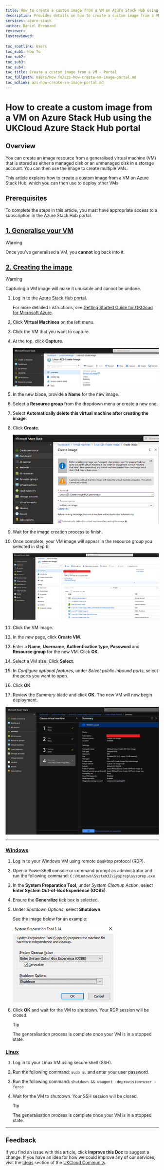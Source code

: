 ```yaml
---
title: How to create a custom image from a VM on Azure Stack Hub using the UKCloud Azure Stack Hub portal
description: Provides details on how to create a custom image from a VM using the portal
services: azure-stack
author: Daniel Brennand
reviewer:
lastreviewed:

toc_rootlink: Users
toc_sub1: How To
toc_sub2:
toc_sub3:
toc_sub4:
toc_title: Create a custom image from a VM - Portal
toc_fullpath: Users/How To/azs-how-create-vm-image-portal.md
toc_mdlink: azs-how-create-vm-image-portal.md
---
```


# How to create a custom image from a VM on Azure Stack Hub using the UKCloud Azure Stack Hub portal

## Overview

You can create an image resource from a generalised virtual machine (VM) that is stored as either a managed disk or an unmanaged disk in a storage account. You can then use the image to create multiple VMs.

This article explains how to create a custom image from a VM on Azure Stack Hub, which you can then use to deploy other VMs.

## Prerequisites

To complete the steps in this article, you must have appropriate access to a subscription in the Azure Stack Hub portal.

## [1. Generalise your VM](#tab/tabid-1)

> [!WARNING]
> Once you've generalised a VM, you **cannot** log back into it.

## [2. Creating the image](#tab/tabid-2)

> [!WARNING]
> Capturing a VM image will make it unusable and cannot be undone.

1. Log in to the [Azure Stack Hub portal](https://portal.frn00006.azure.ukcloud.com/).

    For more detailed instructions, see [Getting Started Guide for UKCloud for Microsoft Azure](azs-gs.md).

2. Click **Virtual Machines** on the left menu.

3. Click the VM that you want to capture.

4. At the top, click **Capture**.

    ![Capture VM image](images/azs-browser-capture-vm.png)

5. In the new blade, provide a **Name** for the new image.

6. Select a **Resource group** from the dropdown menu or create a new one.

7. Select **Automatically delete this virtual machine after creating the image**.

8. Click **Create**.

    ![Create VM image](images/azs-browser-create-image.png)

9. Wait for the image creation process to finish.

10. Once complete, your VM image will appear in the resource group you selected in step 6.

    ![Custom image resource group](images/azs-browser-custom-image-resource-group.png)

11. Click the VM image.

12. In the *new* page, click **Create VM**.

13. Enter a **Name**, **Username**, **Authentication type**, **Password** and **Resource group** for the new VM. Click **OK**.

14. Select a VM size. Click **Select**.

15. In *Configure optional features*, under *Select public inbound ports*, select the ports you want to open.

16. Click **OK**.

17. Review the *Summary* blade and click **OK**. The new VM will now begin deployment.

![Custom image VM summary](images/azs-browser-custom-image-vm-summary.png)

***

### [Windows](#tab/tabid-a/tabid-1)

1. Log in to your Windows VM using remote desktop protocol (RDP).

2. Open a PowerShell console or command prompt as administrator and run the following command: `C:\Windows\System32\Sysprep\sysprep.exe`

3. In the **System Preparation Tool**, under *System Cleanup Action*, select **Enter System Out-of-Box Experience (OOBE)**.

4. Ensure the **Generalize** tick box is selected.

5. Under *Shutdown Options*, select **Shutdown**.

    See the image below for an example:

    ![Windows sysprep example](images/azs-windows-sys-prep.png)

6. Click **OK** and wait for the VM to shutdown. Your RDP session will be closed.

    > [!TIP]
    > The generalisation process is complete once your VM is in a stopped state.

### [Linux](#tab/tabid-b/tabid-1)

1. Log in to your Linux VM using secure shell (SSH).

2. Run the following command: `sudo su` and enter your user password.

3. Run the following command: `shutdown && waagent -deprovision+user -force`

4. Wait for the VM to shutdown. Your SSH session will be closed.

    > [!TIP]
    > The generalisation process is complete once your VM is in a stopped state.

***

## Feedback

If you find an issue with this article, click **Improve this Doc** to suggest a change. If you have an idea for how we could improve any of our services, visit the [Ideas](https://community.ukcloud.com/ideas) section of the [UKCloud Community](https://community.ukcloud.com).